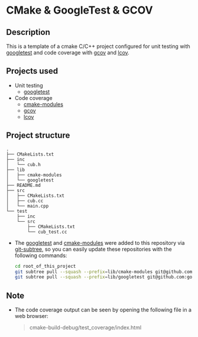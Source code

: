 # CMake & GoogleTest & GCOV

## Description

This is a template of a cmake C/C++ project configured for unit testing with [googletest](https://github.com/pandreidoru/cpp_googletest_coverage/tree/master/lib/googletest) and code coverage with [gcov](https://gcc.gnu.org/onlinedocs/gcc/Gcov.html) and [lcov](http://ltp.sourceforge.net/coverage/lcov.php).

## Projects used

- Unit testing
  - [googletest](https://github.com/pandreidoru/cpp_googletest_coverage/tree/master/lib/googletest)
- Code coverage
  - [cmake-modules](https://github.com/bilke/cmake-modules)
  - [gcov](https://gcc.gnu.org/onlinedocs/gcc/Gcov.html)
  - [lcov](http://ltp.sourceforge.net/coverage/lcov.php)

## Project structure

```
.
├── CMakeLists.txt
├── inc
│   └── cub.h
├── lib
│   ├── cmake-modules
│   └── googletest
├── README.md
├── src
│   ├── CMakeLists.txt
│   ├── cub.cc
│   └── main.cpp
└── test
    ├── inc
    └── src
        ├── CMakeLists.txt
        └── cub_test.cc
```

- The [googletest](https://github.com/pandreidoru/cpp_googletest_coverage/tree/master/lib/googletest) and [cmake-modules](https://github.com/bilke/cmake-modules) were added to this repository via [git-subtree](https://github.com/apenwarr/git-subtree), so you can easily update these repositories with the following commands:

  ```Bash
  cd root_of_this_project
  git subtree pull --squash --prefix=lib/cmake-modules git@github.com:bilke/cmake-modules.git master
  git subtree pull --squash --prefix=lib/googletest git@github.com:google/googletest.git master
  ```

## Note

- The code coverage output can be seen by opening the following file in a web browser:

  > cmake-build-debug/test_coverage/index.html